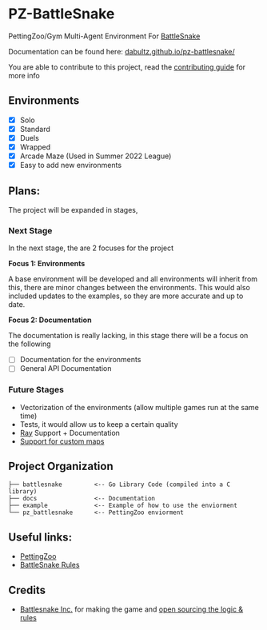 # PZ-BattleSnake

PettingZoo/Gym Multi-Agent Environment For [BattleSnake](https://play.battlesnake.com/)

Documentation can be found here: [dabultz.github.io/pz-battlesnake/](https://dabultz.github.io/pz-battlesnake/)

You are able to contribute to this project, read the [contributing guide](CONTRIBUTING.md) for more info

## Environments

- [X] Solo
- [X] Standard
- [X] Duels
- [X] Wrapped
- [X] Arcade Maze (Used in Summer 2022 League)
- [X] Easy to add new environments

## Plans:

The project will be expanded in stages, 

### Next Stage

In the next stage, the are 2 focuses for the project

**Focus 1: Environments**

A base environment will be developed and all environments will inherit from this, there are minor changes between the environments. This would also included updates to the examples, so they are more accurate and up to date.

**Focus 2: Documentation**

The documentation is really lacking, in this stage there will be a focus on the following
- [ ] Documentation for the environments
- [ ] General API Documentation

### Future Stages

- Vectorization of the environments (allow multiple games run at the same time)
- Tests, it would allow us to keep a certain quality
- [Ray](https://www.ray.io/) Support + Documentation
- [Support for custom maps](https://blog.battlesnake.com/build-your-own-battlesnake-maps/)

## Project Organization

```
├── battlesnake         <-- Go Library Code (compiled into a C library)
├── docs                <-- Documentation
├── example             <-- Example of how to use the enviorment
└── pz_battlesnake      <-- PettingZoo enviorment
```


## Useful links:

- [PettingZoo](https://github.com/Farama-Foundation/PettingZoo)
- [BattleSnake Rules](https://github.com/BattlesnakeOfficial/rules/)

## Credits

- [Battlesnake Inc.](https://play.battlesnake.com/) for making the game and [open sourcing the logic & rules](https://github.com/BattlesnakeOfficial/rules)
